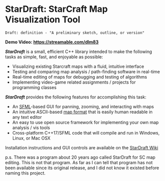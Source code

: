 # StarDraft: StarCraft Map Visualization Tool

    Draft: definition - "A preliminary sketch, outline, or version"
    
**Demo Video: https://streamable.com/dlm83**

***StarDraft*** is a small, efficient C++ library intended to make the following tasks as simple, fast, and enjoyable as possible:
* Visualizing existing Starcraft maps with a fluid, intuitive interface
* Testing and comparing map analysis / path-finding software in real-time
* Real-time editing of maps for debugging and testing of algorithms
* Implementing video-game related assignments / projects for programming classes

***StarDraft*** provides the following features for accomplishing this task:
* An [SFML](https://www.sfml-dev.org/)-based GUI for panning, zooming, and interacting with maps
* An intuitive ASCII-based [map format](https://github.com/davechurchill/stardraft/wiki/Map-File-Syntax) that is easily human readable in any text editor
* An easy to use open source framework for implementing your own map analysis / vis tools
* Cross-platform C++17/SFML code that will compile and run in Windows, Linux, or Mac OSX

Installation instructions and GUI controls are available on the [StarDraft Wiki](https://github.com/davechurchill/stardraft/wiki)

p.s. There was a program about 20 years ago called StarDraft for SC map editing. This is not that program. As far as I can tell that program has not been available since its original release, and I did not know it existed before naming this project.
